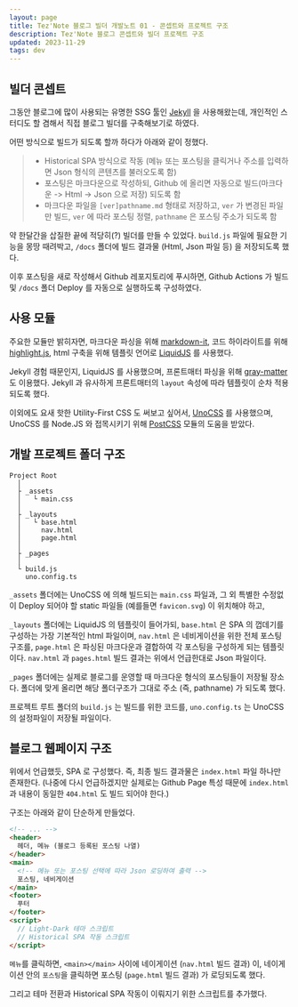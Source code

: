 ```yaml
---
layout: page
title: Tez'Note 블로그 빌더 개발노트 01 - 콘셉트와 프로젝트 구조
description: Tez'Note 블로그 콘셉트와 빌더 프로젝트 구조
updated: 2023-11-29
tags: dev
---
```


## 빌더 콘셉트

그동안 블로그에 많이 사용되는 유명한 SSG 툴인 [Jekyll](https://jekyllrb-ko.github.io/) 을 사용해왔는데, 개인적인 스터디도 할 겸해서 직접 블로그 빌더를 구축해보기로 하였다.

어떤 방식으로 빌드가 되도록 할까 하다가 아래와 같이 정했다.

> - Historical SPA 방식으로 작동 (메뉴 또는 포스팅을 클릭거나 주소를 입력하면 Json 형식의 콘텐츠를 불러오도록 함)
> - 포스팅은 마크다운으로 작성하되, Github 에 올리면 자동으로 빌드(마크다운 -> Html -> Json 으로 저장) 되도록 함
> - 마크다운 파일을 `[ver]pathname.md` 형태로 저장하고, `ver` 가 변경된 파일만 빌드, `ver` 에 따라 포스팅 정렬, `pathname` 은 포스팅 주소가 되도록 함

약 한달간을 삽질한 끝에 적당히(?) 빌더를 만들 수 있었다. `build.js` 파일에 필요한 기능을 몽땅 때려박고, `/docs` 폴더에 빌드 결과물 (Html, Json 파일 등) 을 저장되도록 했다.

이후 포스팅을 새로 작성해서 Github 레포지토리에 푸시하면, Github Actions 가 빌드 및 `/docs` 폴더 Deploy 를 자동으로 실행하도록 구성하였다.

## 사용 모듈

주요한 모듈만 밝히자면, 마크다운 파싱을 위해 [markdown-it](https://github.com/markdown-it/markdown-it), 코드 하이라이트를 위해 [highlight.js](https://highlightjs.org/), html 구축을 위해 템플릿 언어로 [LiquidJS](https://liquidjs.com/index.html) 를 사용했다.

Jekyll 경험 때문인지, LiquidJS 를 사용했으며, 프론트매터 파싱을 위해 [gray-matter](https://github.com/jonschlinkert/gray-matter) 도 이용했다. Jekyll 과 유사하게 프론트매터의 `layout` 속성에 따라 템플릿이 순차 적용되도록 했다.

이외에도 요새 핫한 Utility-First CSS 도 써보고 싶어서, [UnoCSS](https://unocss.dev/) 를 사용했으며, UnoCSS 를 Node.JS 와 접목시키기 위해 [PostCSS](https://postcss.org/) 모듈의 도움을 받았다.

## 개발 프로젝트 폴더 구조

```pseudo
Project Root
  │
  ├ _assets
  │   └ main.css
  │
  ├ _layouts
  │   └ base.html
  │     nav.html
  │     page.html
  │
  ├ _pages
  │
  └ build.js
    uno.config.ts
```

`_assets` 폴더에는 UnoCSS 에 의해 빌드되는 `main.css` 파일과, 그 외 특별한 수정없이 Deploy 되어야 할 static 파일들 (예를들면 `favicon.svg`) 이 위치해야 하고,

`_layouts` 폴더에는 LiquidJS 의 템플릿이 들어가되, `base.html` 은 SPA 의 껍데기를 구성하는 가장 기본적인 html 파일이며, `nav.html` 은 네비게이션을 위한 전체 포스팅 구조를, `page.html` 은 파싱된 마크다운과 결합하여 각 포스팅을 구성하게 되는 템플릿이다. `nav.html` 과 `pages.html` 빌드 결과는 위에서 언급한대로 Json 파일이다.

`_pages` 폴더에는 실제로 블로그를 운영할 때 마크다운 형식의 포스팅들이 저장될 장소다. 폴더에 맞게 올리면 해당 폴더구조가 그대로 주소 (즉, pathname) 가 되도록 했다.

프로젝트 루트 폴더의 `build.js` 는 빌드를 위한 코드를, `uno.config.ts` 는 UnoCSS 의 설정파일이 저장될 파일이다.

## 블로그 웹페이지 구조

위에서 언급했듯, SPA 로 구성했다. 즉, 최종 빌드 결과물은 `index.html` 파일 하나만 존재한다. (나중에 다시 언급하겠지만 실제로는 Github Page 특성 때문에 `index.html` 과 내용이 동일한 `404.html` 도 빌드 되어야 한다.)

구조는 아래와 같이 단순하게 만들었다.

```html
<!-- ... -->
<header>
  헤더, 메뉴 (블로그 등록된 포스팅 나열)
</header>
<main>
  <!-- 메뉴 또는 포스팅 선택에 따라 Json 로딩하여 출력 -->
  포스팅, 네비게이션 
</main>
<footer>
  푸터
</footer>
<script>
  // Light-Dark 테마 스크립트
  // Historical SPA 작동 스크립트 
</script>
```

`메뉴`를 클릭하면, `<main></main>` 사이에 네이게이션 (`nav.html` 빌드 결과) 이, 네이게이션 안의 `포스팅`을 클릭하면 포스팅 (`page.html` 빌드 결과) 가 로딩되도록 했다.

그리고 테마 전환과 Historical SPA 작동이 이뤄지기 위한 스크립트를 추가했다.
